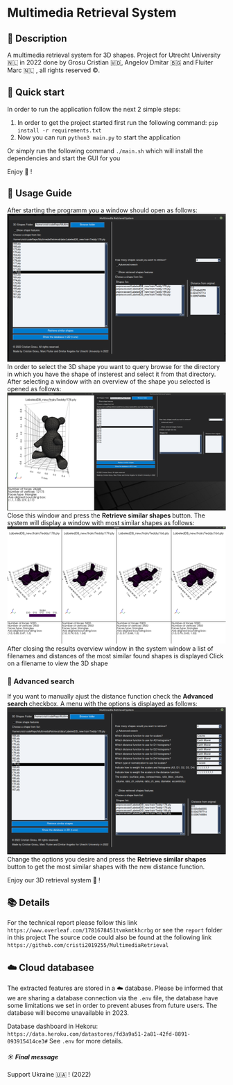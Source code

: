 <!--
 Copyright 2022 Cristian Grosu
 
 Licensed under the Apache License, Version 2.0 (the "License");
 you may not use this file except in compliance with the License.
 You may obtain a copy of the License at
 
     http://www.apache.org/licenses/LICENSE-2.0
 
 Unless required by applicable law or agreed to in writing, software
 distributed under the License is distributed on an "AS IS" BASIS,
 WITHOUT WARRANTIES OR CONDITIONS OF ANY KIND, either express or implied.
 See the License for the specific language governing permissions and
 limitations under the License.
-->

# Multimedia Retrieval System

## :scroll: Description

A multimedia retrieval system for 3D shapes. Project for Utrecht University :netherlands: in 2022 done by Grosu Cristian :moldova:, Angelov Dmitar :bulgaria: and Fluiter Marc :netherlands: , all rights reserved :copyright:.

## :rocket: Quick start

In order to run the application follow the next 2 simple steps:

1) In order to get the project started first run the following command: `pip install -r requirements.txt`
2) Now you can run `python3 main.py` to start the application

Or simply run the following command `./main.sh` which will install the dependencies and start the GUI for you

Enjoy :rocket: !

## :book: Usage Guide

After starting the programm you a window should open as follows:
![gui_overview](GUI/assets/overview.png)
In order to select the 3D shape you want to query browse for the directory in which you have the shape of insterest and select it from that directory.
After selecting a window with an overview of the shape you selected is opened as follows:
![selected_3d_shape_overview](GUI/assets/overview_selected_shape.png)
Close this window and press the <b> Retrieve similar shapes </b> button.
The system will display a window with most similar shapes as follows:
![query_results_overview](GUI/assets/overview_query_result.png)
After closing the results overview window in the system window a list of filenames and distances of the most similar found shapes is displayed
Click on a filename to view the 3D shape

### :blue_book: Advanced search

If you want to manually ajust the distance function check the <b> Advanced search </b> checkbox.
A menu with the options is displayed as follows:
![query_advanced_search_overview](GUI/assets/overview_advanced_search.png)
Change the options you desire and press the  <b> Retrieve similar shapes </b> button to get the most similar shapes with the new distance function.

Enjoy our 3D retrieval system :rocket: !

## :books: Details

For the technical report please follow this link `https://www.overleaf.com/1781678451tvmkmtkhcrbg` or see the `report` folder in this project
The source code could also be found at the following link `https://github.com/cristi2019255/MultimediaRetrieval`

## :cloud: Cloud databasee

The extracted features are stored in a :cloud: database. Please be informed that we are sharing a database connection via the
`.env` file, the database have some limitations we set in order to prevent abuses from future users. The database will become unavailable in 2023.

Database dashboard in Hekoru: `https://data.heroku.com/datastores/fd3a9a51-2a81-42fd-8891-093915414ce3#`
See `.env` for more details.

##### :sunny: Final message

Support Ukraine :ukraine: ! (2022)

